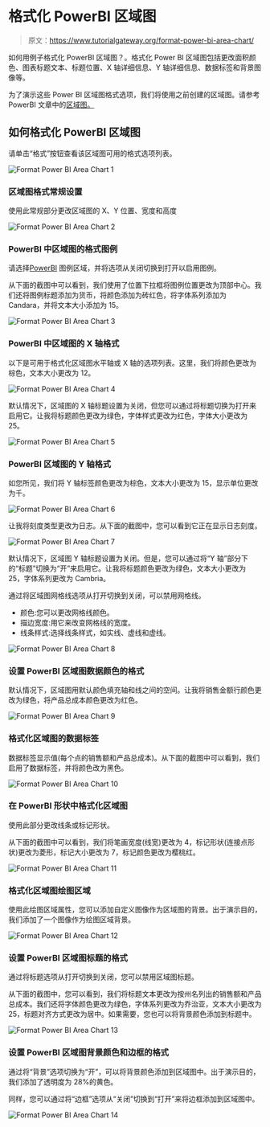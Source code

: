 # 格式化 PowerBI 区域图

> 原文：<https://www.tutorialgateway.org/format-power-bi-area-chart/>

如何用例子格式化 PowerBI 区域图？。格式化 Power BI 区域图包括更改面积颜色、图表标题文本、标题位置、X 轴详细信息、Y 轴详细信息、数据标签和背景图像等。

为了演示这些 Power BI 区域图格式选项，我们将使用之前创建的区域图。请参考 PowerBI 文章中的[区域图。](https://www.tutorialgateway.org/area-chart-in-power-bi/)

## 如何格式化 PowerBI 区域图

请单击“格式”按钮查看该区域图可用的格式选项列表。

![Format Power BI Area Chart 1](img/16745c622f896ddaca6b24f622a79c5c.png)

### 区域图格式常规设置

使用此常规部分更改区域图的 X、Y 位置、宽度和高度

![Format Power BI Area Chart 2](img/ab638f6efd25773e42cc222d0b7afde2.png)

### PowerBI 中区域图的格式图例

请选择[PowerBI](https://www.tutorialgateway.org/power-bi-tutorial/) 图例区域，并将选项从关闭切换到打开以启用图例。

从下面的截图中可以看到，我们使用了位置下拉框将图例位置更改为顶部中心。我们还将图例标题添加为货币，将颜色添加为砖红色，将字体系列添加为 Candara，并将文本大小添加为 15。

![Format Power BI Area Chart 3](img/af3fa7eb71446bdab16b58848257b47f.png)

### PowerBI 中区域图的 X 轴格式

以下是可用于格式化区域图水平轴或 X 轴的选项列表。这里，我们将颜色更改为棕色，文本大小更改为 12。

![Format Power BI Area Chart 4](img/b7eba5772b021bdcef3a1f1076783e86.png)

默认情况下，区域图的 X 轴标题设置为关闭，但您可以通过将标题切换为打开来启用它。让我将标题颜色更改为绿色，字体样式更改为红色，字体大小更改为 25。

![Format Power BI Area Chart 5](img/4ec710dcb17d0d1fe43865d11f9337f6.png)

### PowerBI 区域图的 Y 轴格式

如您所见，我们将 Y 轴标签颜色更改为棕色，文本大小更改为 15，显示单位更改为千。

![Format Power BI Area Chart 6](img/88bcb0a9add898a3404d214424875c33.png)

让我将刻度类型更改为日志。从下面的截图中，您可以看到它正在显示日志刻度。

![Format Power BI Area Chart 7](img/0f5b7c550ff27adc9d780c73b6ab6724.png)

默认情况下，区域图 Y 轴标题设置为关闭。但是，您可以通过将“Y 轴”部分下的“标题”切换为“开”来启用它。让我将标题颜色更改为绿色，文本大小更改为 25，字体系列更改为 Cambria。

通过将区域图网格线选项从打开切换到关闭，可以禁用网格线。

*   颜色:您可以更改网格线颜色。
*   描边宽度:用它来改变网格线的宽度。
*   线条样式:选择线条样式，如实线、虚线和虚线。

![Format Power BI Area Chart 8](img/48b69942ae3f425f6259bedb9ea4c586.png)

### 设置 PowerBI 区域图数据颜色的格式

默认情况下，区域图用默认颜色填充轴和线之间的空间。让我将销售金额行颜色更改为绿色，将产品总成本颜色更改为红色。

![Format Power BI Area Chart 9](img/8e18d86f44597a63f6846c68b582de51.png)

### 格式化区域图的数据标签

数据标签显示值(每个点的销售额和产品总成本)。从下面的截图中可以看到，我们启用了数据标签，并将颜色改为黑色。

![Format Power BI Area Chart 10](img/59e0f724eb813d69d4f15cc3b37b1738.png)

### 在 PowerBI 形状中格式化区域图

使用此部分更改线条或标记形状。

从下面的截图中可以看到，我们将笔画宽度(线宽)更改为 4，标记形状(连接点形状)更改为菱形，标记大小更改为 7，标记颜色更改为樱桃红。

![Format Power BI Area Chart 11](img/b00bf1bf3b6b2a4c331ee0a21a82ceb5.png)

### 格式化区域图绘图区域

使用此绘图区域属性，您可以添加自定义图像作为区域图的背景。出于演示目的，我们添加了一个图像作为绘图区域背景。

![Format Power BI Area Chart 12](img/d13432a8e3a17d75f41a00fc95bf0f14.png)

### 设置 PowerBI 区域图标题的格式

通过将标题选项从打开切换到关闭，您可以禁用区域图标题。

从下面的截图中，您可以看到，我们将标题文本更改为按州名列出的销售额和产品总成本。我们还将字体颜色更改为绿色，字体系列更改为乔治亚，文本大小更改为 25，标题对齐方式更改为居中。如果需要，您也可以将背景颜色添加到标题中。

![Format Power BI Area Chart 13](img/06ab09f4b4a21af7345bec4d4ae857ab.png)

### 设置 PowerBI 区域图背景颜色和边框的格式

通过将“背景”选项切换为“开”，可以将背景颜色添加到区域图中。出于演示目的，我们添加了透明度为 28%的黄色。

同样，您可以通过将“边框”选项从“关闭”切换到“打开”来将边框添加到区域图中。

![Format Power BI Area Chart 14](img/2485e2865a204f83e72c774bde404031.png)